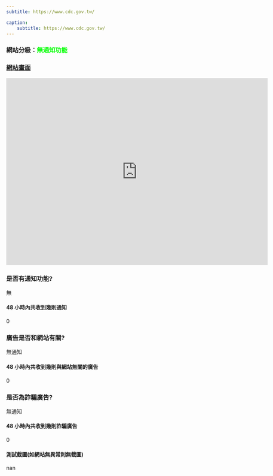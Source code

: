 ```yaml
---
subtitle: https://www.cdc.gov.tw/

caption:
	subtitle: https://www.cdc.gov.tw/
---
```


<h3>網站分級：<font color="#00FF00">無通知功能</font></h3>

### [網站畫面](https://www.cdc.gov.tw/)
<embed src="https://web.archive.org/web/https://www.cdc.gov.tw/" style="width:700px; height: 500px;">

### 是否有通知功能?
無

#### 48 小時內共收到幾則通知
0

### 廣告是否和網站有關?
無通知

#### 48 小時內共收到幾則與網站無關的廣告
0

### 是否為詐騙廣告?
無通知

#### 48 小時內共收到幾則詐騙廣告
0

#### 測試截圖(如網站無異常則無截圖)
nan

